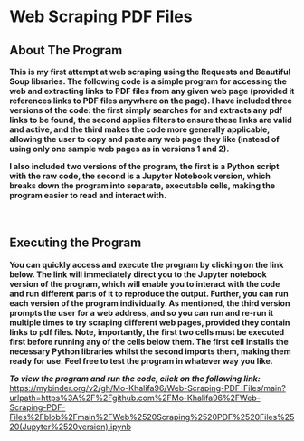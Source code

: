 # Web Scraping PDF Files

## About The Program
**This is my first attempt at web scraping using the Requests and Beautiful Soup libraries. The following code is a simple program for accessing 
the web and extracting links to PDF files from any given web page (provided it references links to PDF files anywhere on the page). I have included 
three versions of the code: the first simply searches for and extracts any pdf links to be found, the second applies filters to ensure these links 
are valid and active, and the third makes the code more generally applicable, allowing the user to copy and paste any web page they like (instead of 
using only one sample web pages as in versions 1 and 2).**
<br>

**I also included two versions of the program, the first is a Python script with the raw code, the second is a Jupyter Notebook version, which breaks down the program into separate, executable cells, making the program easier to read and interact with.**
<br>
<br>
<br>

## Executing the Program 
**You can quickly access and execute the program by clicking on the link below. The link will immediately direct you to the 
Jupyter notebook version of the program, which will enable you to interact with the code and run different parts of it to 
reproduce the output. Further, you can run each version of the program individually. As mentioned, the third version prompts 
the user for a web address, and so you can run and re-run it multiple times to try scraping different web pages, provided they 
contain links to pdf files. Note, importantly, the first two cells must be executed first before running any of the cells below 
them. The first cell installs the necessary Python libraries whilst the second imports them, making them ready for use. Feel 
free to test the program in whatever way you like.**
<br>

***To view the program and run the code, click on the following link:*** <br>
https://mybinder.org/v2/gh/Mo-Khalifa96/Web-Scraping-PDF-Files/main?urlpath=https%3A%2F%2Fgithub.com%2FMo-Khalifa96%2FWeb-Scraping-PDF-Files%2Fblob%2Fmain%2FWeb%2520Scraping%2520PDF%2520Files%2520(Jupyter%2520version).ipynb
<br>
